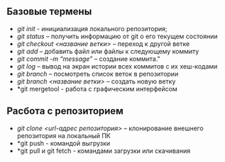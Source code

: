 ## Базовые термены 
* *git init* - инициализация локального репозитория;
* *git status* – получить информацию от git о его текущем состоянии
* *git checkout <название ветки>* – переход к другой ветке
* *git add* – добавить файл или файлы к следующему коммиту
* *git commit -m “message”* – создание коммита."
* *git log* – вывод на экран истории всех коммитов с их хеш-кодами
* *git branch* – посмотреть список веток в репозитории
* *git branch <название ветки>* – создать новую ветку
* *git mergetool - работа с графическим интерфейсом
##  Расбота с репозиторием 
* *git clone <url-адрес репозитория>* – клонирование внешнего репозитория на  локальный ПК
* *git push - командой выгрузки
* *git pull и git fetch - командами загрузки или скачивания